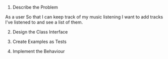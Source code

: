 1. Describe the Problem

As a user
So that I can keep track of my music listening
I want to add tracks I've listened to and see a list of them.

2. Design the Class Interface

3. Create Examples as Tests

4. Implement the Behaviour
